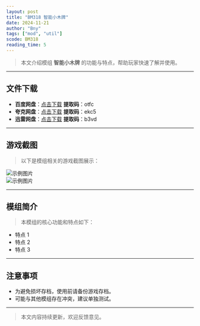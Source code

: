 ```yaml
---
layout: post
title: "BM318 智能小木牌"
date: 2024-11-21
author: "Bny"
tags: ["mod", "util"]
scode: BM318
reading_time: 5
---
```


> 本文介绍模组 **智能小木牌** 的功能与特点，帮助玩家快速了解并使用。

---





## 文件下载
- **百度网盘**：[点击下载](https://pan.baidu.com/s/1aRQWrhgOTBHA579RJFJfTA?pwd=otfc)  **提取码**：otfc  
- **夸克网盘**：[点击下载](https://pan.quark.cn/s/ba064c6f1ac1?pwd=ekc5)  **提取码**：ekc5  
- **迅雷网盘**：[点击下载](https://pan.xunlei.com/s/VOCCbTp75YAO0PtoC5EGP0qoA1?pwd=b3vd)  **提取码**：b3vd  

---

## 游戏截图
> 以下是模组相关的游戏截图展示：

![示例图片](https://example.com/screenshot1.jpg)  
![示例图片](https://example.com/screenshot2.jpg)

---

## 模组简介
> 本模组的核心功能和特点如下：
- 特点 1
- 特点 2
- 特点 3

---

## 注意事项
- 为避免损坏存档，使用前请备份游戏存档。
- 可能与其他模组存在冲突，建议单独测试。

---

> 本文内容持续更新，欢迎反馈意见。
